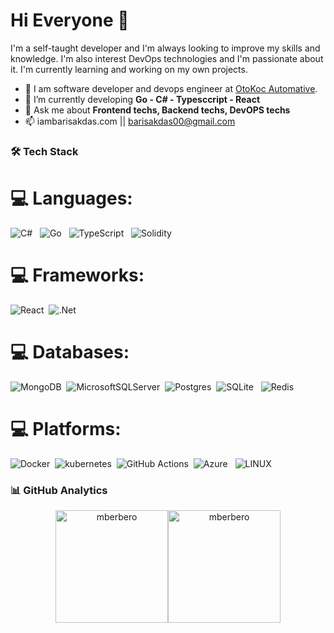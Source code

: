 # Hi Everyone :wave:

I'm a self-taught developer and I'm always looking to improve my skills and knowledge.
I'm also interest DevOps technologies and I'm passionate about it. I'm currently learning and working on my own projects.

- :dart: I am software developer and devops engineer at [OtoKoc Automative](https://www.otokoc.com.tr/).
- 🔭 I’m currently developing **Go - C# - Typesccript - React**
- 💬 Ask me about **Frontend techs, Backend techs, DevOPS techs**
- 📫 iambarisakdas.com || barisakdas00@gmail.com

### 🛠 Tech Stack
# 💻 Languages:
![C#](https://img.shields.io/badge/C%23-%23239120.svg?style=flat&logo=c-sharp&logoColor=white) &nbsp;
![Go](https://img.shields.io/badge/go-%2300ADD8.svg?style=for-the-badge&logo=go&logoColor=white) &nbsp;
![TypeScript](https://img.shields.io/badge/Typescript-%23007ACC.svg?style=flat&logo=typescript&logoColor=white) &nbsp;
![Solidity](https://img.shields.io/badge/Solidity-%23363636.svg?style=for-the-badge&logo=solidity&logoColor=white) &nbsp;

# 💻 Frameworks:
![React](https://img.shields.io/static/v1?logo=react&message=React&color=Blue)&nbsp;
![.Net](https://img.shields.io/badge/.NET-5C2D91?style=for-the-badge&logo=.net&logoColor=white) &nbsp;[](url)

# 💻 Databases:
![MongoDB](https://img.shields.io/badge/MongoDB-%234ea94b.svg?style=flat&logo=mongodb&logoColor=white)&nbsp;
![MicrosoftSQLServer](https://img.shields.io/badge/Microsoft%20SQL%20Sever-CC2927?style=flat&logo=microsoft%20sql%20server&logoColor=white)&nbsp;
![Postgres](https://img.shields.io/badge/Postgres-%23316192.svg?style=flat&logo=postgresql&logoColor=white)&nbsp;
![SQLite](https://img.shields.io/badge/sqlite-%2307405e.svg?style=for-the-badge&logo=sqlite&logoColor=white) &nbsp;
![Redis](https://img.shields.io/badge/redis-%23DD0031.svg?style=for-the-badge&logo=redis&logoColor=white) &nbsp;

# 💻 Platforms:
![Docker](https://img.shields.io/badge/Docker-05122A?style=flat&logo=docker)&nbsp;
![kubernetes](https://img.shields.io/badge/Kubernetes-05122A.svg?style=flat&logo=kubernetes)&nbsp;
![GitHub Actions](https://img.shields.io/badge/GitHub_Actions-05122A?style=flat&logo=github-actions&logoColor=007ACC)&nbsp;
![Azure](https://img.shields.io/badge/azure-%230072C6.svg?style=for-the-badge&logo=azure-devops&logoColor=white) &nbsp;
![LINUX](https://img.shields.io/badge/Linux-FCC624?style=for-the-badge&logo=linux&logoColor=black) &nbsp;


### 📊 GitHub Analytics

<p align="center">
<a href="https://github.com/barisakdas">
  <img  height="180em" src="https://github-readme-stats.vercel.app/api?username=barisakdas&show_icons=true&locale=en&theme=algolia&include_all_commits=true&count_private=true" alt="mberbero"/><img  height="180em" src="https://github-readme-stats.vercel.app/api/top-langs?username=barisakdas&show_icons=true&locale=en&layout=compact&langs_count=8&theme=algolia" alt="mberbero"/>
</a>
</p>
